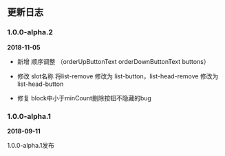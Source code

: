 ## 更新日志

### 1.0.0-alpha.2

**2018-11-05**

- 新增 顺序调整 （orderUpButtonText orderDownButtonText buttons）

- 修改 slot名称 将list-remove 修改为 list-button，list-head-remove 修改为 list-head-button

- 修复 block中小于minCount删除按钮不隐藏的bug

### 1.0.0-alpha.1

**2018-09-11**

1.0.0-alpha.1发布